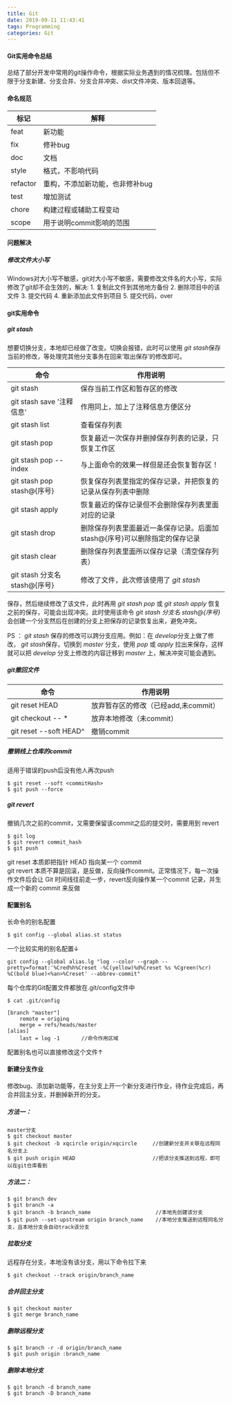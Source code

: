 ```yaml
---
title: Git 
date: 2019-09-11 11:43:41
tags: Programming
categories: Git 
---
```


#### Git实用命令总结
总结了部分开发中常用的git操作命令，根据实际业务遇到的情况梳理。包括但不限于分支新建、分支合并、分支合并冲突、dist文件冲突、版本回退等。  
####  命名规范
| 标记   |  解释  |
| ---- | ----  |
| feat  | 新功能  |  
| fix   | 修补bug |  
| doc  | 文档    |  
| style | 格式，不影响代码 |  
| refactor | 重构，不添加新功能，也非修补bug |  
| test  | 增加测试 |  
| chore | 构建过程或辅助工程变动 |  
| scope | 用于说明commit影响的范围 |

#### 问题解决

##### 修改文件大小写
Windows对大小写不敏感，git对大小写不敏感，需要修改文件名的大小写，实际修改了git却不会生效的，解决:
    1. 复制此文件到其他地方备份
    2. 删除项目中的该文件
    3. 提交代码
    4. 重新添加此文件到项目
    5. 提交代码，over

#### git实用命令
##### git stash
想要切换分支，本地却已经做了改变。切换会报错，此时可以使用 *git stash*保存当前的修改，等处理完其他分支事务在回来‘取出保存’的修改即可。  

| 命令   |  作用说明  |
| ---- | ---- | 
| git stash | 保存当前工作区和暂存区的修改 |
| git stash save '注释信息' | 作用同上，加上了注释信息方便区分 |
| git stash list | 查看保存列表 |
| git stash pop  | 恢复最近一次保存并删掉保存列表的记录，只恢复工作区 |
| git stash pop --index | 与上面命令的效果一样但是还会恢复暂存区！ |
| git stash pop stash@{序号} | 恢复保存列表里指定的保存记录，并把恢复的记录从保存列表中删除 |
| git stash apply | 恢复最近的保存记录但不会删除保存列表里面对应的记录 |
| git stash drop | 删除保存列表里面最近一条保存记录。后面加 stash@{序号}可以删除指定的保存记录 |
| git stash clear | 删除保存列表里面所以保存记录（清空保存列表）|
| git stash 分支名 stash@{序号} | 修改了文件，此次修该使用了 *git stash* |  

保存，然后继续修改了该文件，此时再用 *git stash pop* 或 *git stash apply* 恢复之前的保存，可能会出现冲突。此时使用该命令 *git stash 分支名 stash@{序号}* 会创建一个分支然后在创建的分支上把保存的记录恢复出来，避免冲突。

PS ： *git stash* 保存的修改可以跨分支应用。例如：在 *develop*分支上做了修改， *git stash*保存，切换到 *master* 分支，使用 *pop* 或 *apply* 拉出来保存，这样就可以把 *develop* 分支上修改的内容迁移到 *master* 上，解决冲突可能会遇到。  

##### git撤回文件


| 命令 | 作用说明 |
| ---- | ---- |
| git reset HEAD | 放弃暂存区的修改（已经add,未commit） |
| git checkout -- * | 放弃本地修改（未commit） |
| git reset --soft HEAD^ | 撤销commit |


##### 撤销线上仓库的commit
适用于错误的push后没有他人再次push
```
$ git reset --soft <commitHash>
$ git push --force 
```
##### git revert
撤销几次之前的commit，又需要保留该commit之后的提交时，需要用到 revert
```
$ git log 
$ git revert commit_hash
$ git push 
```
git reset 本质即把指针 HEAD 指向某一个 commit   
git revert 本质不算是回滚，是反做，反向操作commit。正常情况下，每一次操作文件后会让 Git 时间线往前走一步，revert反向操作某一个commit 记录，并生成一个新的  commit 来反做   

#### 配置别名 

长命令的别名配置
```
$ git config --global alias.st status
```
一个比较实用的别名配置↓  
```
git config --global alias.lg "log --color --graph --pretty=format:'%Cred%h%Creset -%C(yellow)%d%Creset %s %Cgreen(%cr) %C(bold blue)<%an>%Creset' --abbrev-commit"
```
每个仓库的Git配置文件都放在.git/config文件中
```
$ cat .git/config 
```
```
[branch "master"]
    remote = originq
    merge = refs/heads/master
[alias]
    last = log -1       //命令作用区域
```
配置别名也可以直接修改这个文件↑

#### 新建分支作业  
修改bug、添加新功能等，在主分支上开一个新分支进行作业，待作业完成后，再合并回主分支，并删掉新开的分支。  
##### 方法一：  
```
master分支
$ git checkout master 
$ git checkout -b xqcircle origin/xqcircle     //创建新分支并关联在远程同名分支上
$ git push origin HEAD                         //把该分支推送到远程，即可以在git仓库看到
```
##### 方法二：  
```
$ git branch dev 
$ git branch -a
$ git branch -b branch_name                     //本地先创建该分支
$ git push --set-upstream origin branch_name    //本地分支推送到远程同名分支，且本地分支会自动track该分支
```
##### 拉取分支
远程存在分支，本地没有该分支，用以下命令拉下来
```
$ git checkout --track origin/branch_name 
```
##### 合并回主分支
```
$ git checkout master
$ git merge branch_name
```
##### 删除远程分支
```
$ git branch -r -d origin/branch_name          
$ git push origin :branch_name
```
##### 删除本地分支
```
$ git branch -d branch_name
$ git branch -D branch_name
```